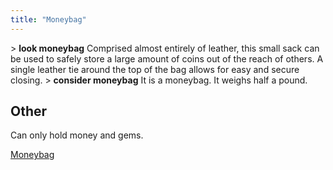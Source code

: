 ```yaml
---
title: "Moneybag"
---
```


\> **look moneybag**
Comprised almost entirely of leather, this small sack can be used to
safely
store a large amount of coins out of the reach of others. A single
leather
tie around the top of the bag allows for easy and secure closing.
\> **consider moneybag**
It is a moneybag.
It weighs half a pound.

## Other

Can only hold money and gems.

[Moneybag](Category:_Containers "wikilink")